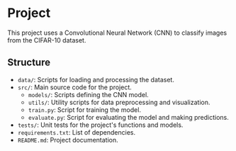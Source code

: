 # Project

This project uses a Convolutional Neural Network (CNN) to classify images from the CIFAR-10 dataset.

## Structure

- `data/`: Scripts for loading and processing the dataset.
- `src/`: Main source code for the project.
  - `models/`: Scripts defining the CNN model.
  - `utils/`: Utility scripts for data preprocessing and visualization.
  - `train.py`: Script for training the model.
  - `evaluate.py`: Script for evaluating the model and making predictions.
- `tests/`: Unit tests for the project's functions and models.
- `requirements.txt`: List of dependencies.
- `README.md`: Project documentation.

